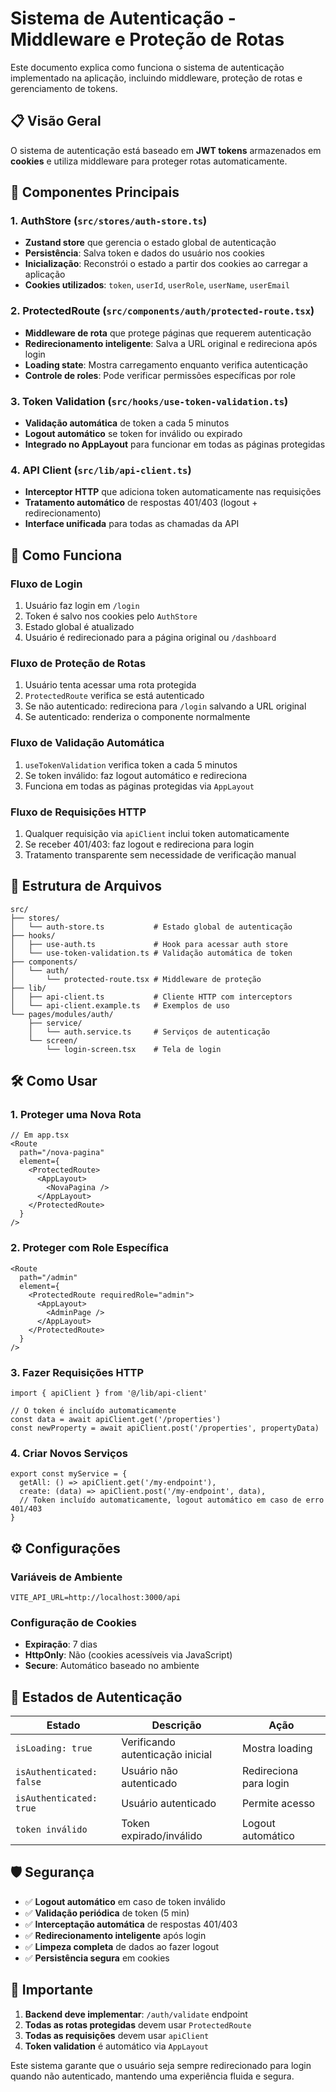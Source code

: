 # Sistema de Autenticação - Middleware e Proteção de Rotas

Este documento explica como funciona o sistema de autenticação implementado na aplicação, incluindo middleware, proteção de rotas e gerenciamento de tokens.

## 📋 Visão Geral

O sistema de autenticação está baseado em **JWT tokens** armazenados em **cookies** e utiliza middleware para proteger rotas automaticamente.

## 🔐 Componentes Principais

### 1. **AuthStore** (`src/stores/auth-store.ts`)
- **Zustand store** que gerencia o estado global de autenticação
- **Persistência**: Salva token e dados do usuário nos cookies
- **Inicialização**: Reconstrói o estado a partir dos cookies ao carregar a aplicação
- **Cookies utilizados**: `token`, `userId`, `userRole`, `userName`, `userEmail`

### 2. **ProtectedRoute** (`src/components/auth/protected-route.tsx`)
- **Middleware de rota** que protege páginas que requerem autenticação
- **Redirecionamento inteligente**: Salva a URL original e redireciona após login
- **Loading state**: Mostra carregamento enquanto verifica autenticação
- **Controle de roles**: Pode verificar permissões específicas por role

### 3. **Token Validation** (`src/hooks/use-token-validation.ts`)
- **Validação automática** de token a cada 5 minutos
- **Logout automático** se token for inválido ou expirado
- **Integrado no AppLayout** para funcionar em todas as páginas protegidas

### 4. **API Client** (`src/lib/api-client.ts`)
- **Interceptor HTTP** que adiciona token automaticamente nas requisições
- **Tratamento automático** de respostas 401/403 (logout + redirecionamento)
- **Interface unificada** para todas as chamadas da API

## 🚀 Como Funciona

### Fluxo de Login
1. Usuário faz login em `/login`
2. Token é salvo nos cookies pelo `AuthStore`
3. Estado global é atualizado
4. Usuário é redirecionado para a página original ou `/dashboard`

### Fluxo de Proteção de Rotas
1. Usuário tenta acessar uma rota protegida
2. `ProtectedRoute` verifica se está autenticado
3. Se não autenticado: redireciona para `/login` salvando a URL original
4. Se autenticado: renderiza o componente normalmente

### Fluxo de Validação Automática
1. `useTokenValidation` verifica token a cada 5 minutos
2. Se token inválido: faz logout automático e redireciona
3. Funciona em todas as páginas protegidas via `AppLayout`

### Fluxo de Requisições HTTP
1. Qualquer requisição via `apiClient` inclui token automaticamente
2. Se receber 401/403: faz logout e redireciona para login
3. Tratamento transparente sem necessidade de verificação manual

## 📁 Estrutura de Arquivos

```
src/
├── stores/
│   └── auth-store.ts           # Estado global de autenticação
├── hooks/
│   ├── use-auth.ts             # Hook para acessar auth store
│   └── use-token-validation.ts # Validação automática de token
├── components/
│   └── auth/
│       └── protected-route.tsx # Middleware de proteção
├── lib/
│   ├── api-client.ts           # Cliente HTTP com interceptors
│   └── api-client.example.ts   # Exemplos de uso
└── pages/modules/auth/
    ├── service/
    │   └── auth.service.ts     # Serviços de autenticação
    └── screen/
        └── login-screen.tsx    # Tela de login
```

## 🛠️ Como Usar

### 1. Proteger uma Nova Rota

```tsx
// Em app.tsx
<Route
  path="/nova-pagina"
  element={
    <ProtectedRoute>
      <AppLayout>
        <NovaPagina />
      </AppLayout>
    </ProtectedRoute>
  }
/>
```

### 2. Proteger com Role Específica

```tsx
<Route
  path="/admin"
  element={
    <ProtectedRoute requiredRole="admin">
      <AppLayout>
        <AdminPage />
      </AppLayout>
    </ProtectedRoute>
  }
/>
```

### 3. Fazer Requisições HTTP

```tsx
import { apiClient } from '@/lib/api-client'

// O token é incluído automaticamente
const data = await apiClient.get('/properties')
const newProperty = await apiClient.post('/properties', propertyData)
```

### 4. Criar Novos Serviços

```tsx
export const myService = {
  getAll: () => apiClient.get('/my-endpoint'),
  create: (data) => apiClient.post('/my-endpoint', data),
  // Token incluído automaticamente, logout automático em caso de erro 401/403
}
```

## ⚙️ Configurações

### Variáveis de Ambiente
```env
VITE_API_URL=http://localhost:3000/api
```

### Configuração de Cookies
- **Expiração**: 7 dias
- **HttpOnly**: Não (cookies acessíveis via JavaScript)
- **Secure**: Automático baseado no ambiente

## 🔄 Estados de Autenticação

| Estado | Descrição | Ação |
|--------|-----------|------|
| `isLoading: true` | Verificando autenticação inicial | Mostra loading |
| `isAuthenticated: false` | Usuário não autenticado | Redireciona para login |
| `isAuthenticated: true` | Usuário autenticado | Permite acesso |
| `token inválido` | Token expirado/inválido | Logout automático |

## 🛡️ Segurança

- ✅ **Logout automático** em caso de token inválido
- ✅ **Validação periódica** de token (5 min)
- ✅ **Interceptação automática** de respostas 401/403
- ✅ **Redirecionamento inteligente** após login
- ✅ **Limpeza completa** de dados ao fazer logout
- ✅ **Persistência segura** em cookies

## 🚨 Importante

1. **Backend deve implementar**: `/auth/validate` endpoint
2. **Todas as rotas protegidas** devem usar `ProtectedRoute`
3. **Todas as requisições** devem usar `apiClient`
4. **Token validation** é automático via `AppLayout`

Este sistema garante que o usuário seja sempre redirecionado para login quando não autenticado, mantendo uma experiência fluida e segura.
